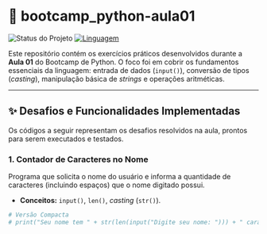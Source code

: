 # 🐍 bootcamp_python-aula01

![Status do Projeto](https://img.shields.io/badge/Status-Concluído-brightgreen)
[![Linguagem](https://img.shields.io/badge/Python-3.x-blue?logo=python&logoColor=white)](https://www.python.org/)

Este repositório contém os exercícios práticos desenvolvidos durante a **Aula 01** do Bootcamp de Python. O foco foi em cobrir os fundamentos essenciais da linguagem: entrada de dados (`input()`), conversão de tipos (*casting*), manipulação básica de *strings* e operações aritméticas.

---

## ✨ Desafios e Funcionalidades Implementadas

Os códigos a seguir representam os desafios resolvidos na aula, prontos para serem executados e testados.

### 1. Contador de Caracteres no Nome

Programa que solicita o nome do usuário e informa a quantidade de caracteres (incluindo espaços) que o nome digitado possui.

-   **Conceitos:** `input()`, `len()`, *casting* (`str()`).

```python
# Versão Compacta
# print("Seu nome tem " + str(len(input("Digite seu nome: "))) + " caracteres.")
